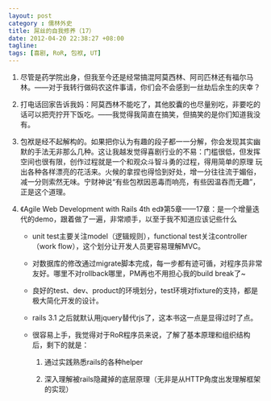 ```yaml
---
layout: post
category : 儒林外史
title: 屌丝的自我修养（17）
date: 2012-04-20 22:38:27 +08:00
tagline:
tags: [喜剧, RoR, 包袱, UT]
---
```


1. 尽管是药学院出身，但我至今还是经常搞混阿莫西林、阿司匹林还有福尔马林。——对于我转行做码农这件事请，你们会不会感到一丝劫后余生的庆幸？

2. 打电话回家告诉我妈：阿莫西林不能吃了，其他胶囊的也尽量别吃，非要吃的话可以把壳拧开下饭吃。——我觉得我简直在搞笑，但搞笑的是你们知道我没有。

3. 包袱是经不起解构的。如果把你认为有趣的段子都一一分解，你会发现其实幽默的手法无非那么几种。这让我越发觉得喜剧行业的不易：门槛很低，但发挥空间也很有限，创作过程就是一个和观众斗智斗勇的过程，得用简单的原理
玩出各种各样漂亮的花活来。火候的拿捏也得恰到好处，增一分往往流于媚俗，减一分则索然无味。宁财神说“有些包袱因恶毒而响亮，有些因温吞而无趣”，正是这个道理。

4. 《Agile Web Development with Rails 4th ed》第5章——17章：是一个增量迭代的demo，跟着做了一遍，非常顺手，以至于我不知道应该记些什么

    * unit test主要关注model（逻辑规则），functional test关注controller（work flow），这个划分让开发人员更容易理解MVC。

    * 对数据库的修改通过migrate脚本完成，每一步都有迹可循，对程序员非常友好。哪里不对rollback哪里，PM再也不用担心我的build break了~

    * 良好的test、dev、product的环境划分，test环境对fixture的支持，都是极大简化开发的设计。

    * rails 3.1 之后就默认用jquery替代rjs了，这本书这一点是显得过时了点。

    * 很容易上手，我觉得对于RoR程序员来说，了解了基本原理和组织结构后，剩下的就是：
    
        1. 通过实践熟悉rails的各种helper

        2. 深入理解被rails隐藏掉的底层原理（无非是从HTTP角度出发理解框架的实现）
